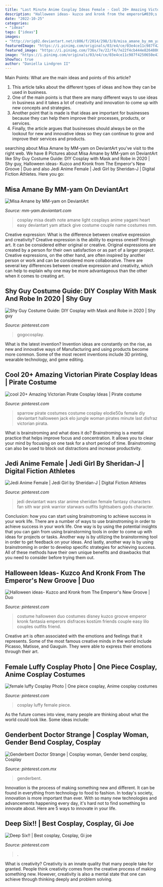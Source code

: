 ```yaml
---
title: "Last Minute Anime Cosplay Ideas Female - Cool 20+ Amazing Victorian Pirate Cosplay Ideas"
description: "Halloween ideas- kuzco and kronk from the emperor&#039;s new groove"
date: "2022-10-25"
categories:
- "ideas"
tags: ["ideas"]
images:
- "http://orig02.deviantart.net/c806/f/2014/298/3/8/misa_amane_by_mm_yam-d846egg.jpg"
featuredImage: "https://i.pinimg.com/originals/03/e4/ce/03e4ce11c987f4250650e4355801779e.jpg"
featured_image: "https://i.pinimg.com/736x/7e/22/f4/7e22f4cb444e82648007f821a6b85312--luffy-cosplay-girls.jpg"
image: "https://i.pinimg.com/originals/03/e4/ce/03e4ce11c987f4250650e4355801779e.jpg"
ShowToc: true
author: "Daniella Lindgren II"
---
```



Main Points: What are the main ideas and points of this article?
1. This article talks about the different types of ideas and how they can be used in business.
2. One of the main points is that there are many different ways to use ideas in business and it takes a lot of creativity and innovation to come up with new concepts and strategies.
3. Another point that is made is that ideas are important for businesses because they can help them improve their processes, products, or services.
4. Finally, the article argues that businesses should always be on the lookout for new and innovative ideas so they can continue to grow and improve their services and products.

	

		
searching about Misa Amane by MM-yam on DeviantArt you've visit to the right web. We have 8 Pictures about Misa Amane by MM-yam on DeviantArt like Shy Guy Costume Guide: DIY Cosplay with Mask and Robe in 2020 | Shy guy, Halloween ideas- Kuzco and Kronk from The Emperor&#039;s New Groove | Duo and also Jedi Anime Female | Jedi Girl by Sheridan-J | Digital Fiction Athletes. Here you go:
		
    
## Misa Amane By MM-yam On DeviantArt

<img loading=lazy src="http://orig02.deviantart.net/c806/f/2014/298/3/8/misa_amane_by_mm_yam-d846egg.jpg" onerror="this.onerror=null;this.src='https://tse2.mm.bing.net/th?id=OIP.auRsloVQWr8X7SBybOL_NAHaLH&amp;pid=15.1';" alt="Misa Amane by MM-yam on DeviantArt">

_Source: mm-yam.deviantart.com_

>cosplay misa death note amane light cosplays anime yagami heart easy deviantart yam attack give costume couple name costumes mm. 

	

Creative expression: What is the difference between creative expression and creativity?
Creative expression is the ability to express oneself through art. It can be considered either original or creative. Original expressions are created by a person for their own satisfaction or as part of a larger project. Creative expressions, on the other hand, are often inspired by another person or work and can be considered more collaborative. There are several key differences between creative expression and creativity, which can help to explain why one may be more advantageous than the other when it comes to creating art.

    
## Shy Guy Costume Guide: DIY Cosplay With Mask And Robe In 2020 | Shy Guy

<img loading=lazy src="https://i.pinimg.com/736x/5c/7c/71/5c7c71b39c580e4e1912e230bc38a2ad.jpg" onerror="this.onerror=null;this.src='https://tse1.mm.bing.net/th?id=OIP.zo97f3FeOgaHQAspg3i-SAHaJH&amp;pid=15.1';" alt="Shy Guy Costume Guide: DIY Cosplay with Mask and Robe in 2020 | Shy guy">

_Source: pinterest.com_

>gogocosplay. 

	

What is the latest invention?
Invention ideas are constantly on the rise, as new and innovative ways of Manufacturing and using products become more common. Some of the most recent inventions include 3D printing, wearable technology, and gene editing.

    
## Cool 20+ Amazing Victorian Pirate Cosplay Ideas | Pirate Costume

<img loading=lazy src="https://i.pinimg.com/originals/e4/32/3d/e4323d155a01ecdbbcfac71d4750b700.jpg" onerror="this.onerror=null;this.src='https://tse1.mm.bing.net/th?id=OIP.OFpzEEVcF-aok5FjX5XYywHaLH&amp;pid=15.1';" alt="cool 20+ Amazing Victorian Pirate Cosplay Ideas | Pirate costume">

_Source: pinterest.com_

>sparrow pirate costumes costume cosplay elodie50a female diy deviantart halloween jack elo jungle woman pirates minute last disfraz victorian pirata. 

	

What is brainstroming and what does it do?
Brainstroming is a mental practice that helps improve focus and concentration. It allows you to clear your mind by focusing on one task for a short period of time. Brainstroming can also be used to block out distractions and increase productivity.

    
## Jedi Anime Female | Jedi Girl By Sheridan-J | Digital Fiction Athletes

<img loading=lazy src="https://s-media-cache-ak0.pinimg.com/736x/7a/16/f1/7a16f1389a45134237e7b63c283ba1cc.jpg" onerror="this.onerror=null;this.src='https://tse3.mm.bing.net/th?id=OIP.fif64Vbfhk6dCqhqHe-C5gHaKe&amp;pid=15.1';" alt="Jedi Anime Female | Jedi Girl by Sheridan-J | Digital Fiction Athletes">

_Source: pinterest.com_

>jedi deviantart wars star anime sheridan female fantasy characters fan sith war pink warrior starwars outfits lightsabers gods character. 

	

Conclusion: how you can start using brainstroming to achieve success in your work life.
There are a number of ways to use brainstroming in order to achieve success in your work life. One way is by using the potential insights that you can gain from using brainstorming tools in order to come up with ideas for projects or tasks. Another way is by utilizing the brainstorming tool in order to get feedback on your ideas. And lastly, another way is by using brainstroming in order to develop specific strategies for achieving success. All of these methods have their own unique benefits and drawbacks that you need to consider before trying them out.

    
## Halloween Ideas- Kuzco And Kronk From The Emperor&#039;s New Groove | Duo

<img loading=lazy src="https://i.pinimg.com/736x/36/6f/0e/366f0e0d22caa9621fd6a2388491796d--stitch-costume-happy-holidays.jpg" onerror="this.onerror=null;this.src='https://tse2.mm.bing.net/th?id=OIP.8-FrL5fIei7w5RpWydJFtwHaJ3&amp;pid=15.1';" alt="Halloween ideas- Kuzco and Kronk from The Emperor&#039;s New Groove | Duo">

_Source: pinterest.com_

>costume halloween duo costumes disney kuzco groove emperor kronk fantasia emperors disfraces kostüm friends couple easy lilo couples outfits friend. 

	

Creative art is often associated with the emotions and feelings that it represents. Some of the most famous creative minds in the world include Picasso, Matisse, and Gauguin. They were able to express their emotions through their art.

    
## Female Luffy Cosplay Photo | One Piece Cosplay, Anime Cosplay Costumes

<img loading=lazy src="https://i.pinimg.com/736x/7e/22/f4/7e22f4cb444e82648007f821a6b85312--luffy-cosplay-girls.jpg" onerror="this.onerror=null;this.src='https://tse2.mm.bing.net/th?id=OIP.tYJeX6KFQ10WTAWpAE1RKwHaLK&amp;pid=15.1';" alt="female luffy Cosplay Photo | One piece cosplay, Anime cosplay costumes">

_Source: pinterest.com_

>cosplay luffy female piece. 

	

As the future comes into view, many people are thinking about what the world could look like. Some ideas include: 

    
## Genderbent Doctor Strange | Cosplay Woman, Gender Bend Cosplay, Cosplay

<img loading=lazy src="https://i.pinimg.com/736x/f0/34/23/f0342395442666abed7d8eca56d40a7a.jpg" onerror="this.onerror=null;this.src='https://tse2.mm.bing.net/th?id=OIP.E1aN2NjNcnajKkRv3nDDdQHaP2&amp;pid=15.1';" alt="Genderbent Doctor Strange | Cosplay woman, Gender bend cosplay, Cosplay">

_Source: pinterest.com.mx_

>genderbent. 

	

Innovation is the process of making something new and different. It can be found in everything from technology to food to fashion. In today's society, innovation is more important than ever. With so many new technologies and advancements happening every day, it's hard not to find something to innovate about. Here are 5 ways to innovate in your life.

    
## Deep Six!! | Best Cosplay, Cosplay, Gi Joe

<img loading=lazy src="https://i.pinimg.com/originals/03/e4/ce/03e4ce11c987f4250650e4355801779e.jpg" onerror="this.onerror=null;this.src='https://tse4.mm.bing.net/th?id=OIP.RISJFAb4DY1noB9S8bcZJgHaLc&amp;pid=15.1';" alt="Deep Six!! | Best cosplay, Cosplay, Gi joe">

_Source: pinterest.com_

>. 

	

What is creativity?
Creativity is an innate quality that many people take for granted. People think creativity comes from the creative process of making something new. However, creativity is also a mental state that one can achieve through thinking deeply and problem solving.

